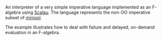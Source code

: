 An interpreter of a very simple imperative language implemented as an
F-algebra using
[Scalaµ](https://github.com/LoyolaChicagoCode/scalamu). The language
represents the non-OO imperative subset of
[miniool](https://github.com/LoyolaChicagoCode/miniool-scala).

The example illustrates how to deal with failure and delayed,
on-demand evaluation in an F-algebra.
